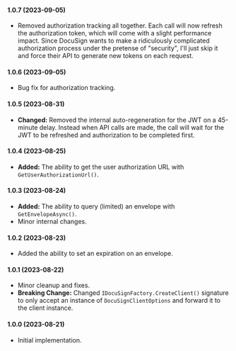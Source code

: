 #### 1.0.7 (2023-09-05)

- Removed authorization tracking all together. Each call will now refresh the authorization token, which will come with a slight performance impact. Since DocuSign wants to make a ridiculously complicated authorization process under the pretense of "security", I'll just skip it and force their API to generate new tokens on each request.

#### 1.0.6 (2023-09-05)

- Bug fix for authorization tracking.

#### 1.0.5 (2023-08-31)

- **Changed:** Removed the internal auto-regeneration for the JWT on a 45-minute delay. Instead when API calls are made, the call will wait for the JWT to be refreshed and authorization to be completed first.

#### 1.0.4 (2023-08-25)

- **Added:** The ability to get the user authorization URL with `GetUserAuthorizationUrl()`.

#### 1.0.3 (2023-08-24)

- **Added:** The ability to query (limited) an envelope with `GetEnvelopeAsync()`.
- Minor internal changes.

#### 1.0.2 (2023-08-23)

- Added the ability to set an expiration on an envelope.

#### 1.0.1 (2023-08-22)

- Minor cleanup and fixes.
- **Breaking Change:** Changed `IDocuSignFactory.CreateClient()` signature to only accept an instance of `DocuSignClientOptions` and forward it to the client instance.

#### 1.0.0 (2023-08-21)

- Initial implementation.